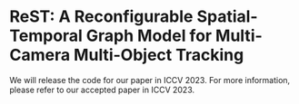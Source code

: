# ReST: A Reconfigurable Spatial-Temporal Graph Model for Multi-Camera Multi-Object Tracking

We will release the code for our paper in ICCV 2023. For more information, please refer to our accepted paper in ICCV 2023.

<!--
# Introduction
This repository contains the official implementation of **ReST: A Reconfigurable Spatial-Temporal Graph Model for Multi-Camera Multi-Object Tracking**.

# UPDATES

# Get Started

## Installation


# Citation

# Reference
-->
